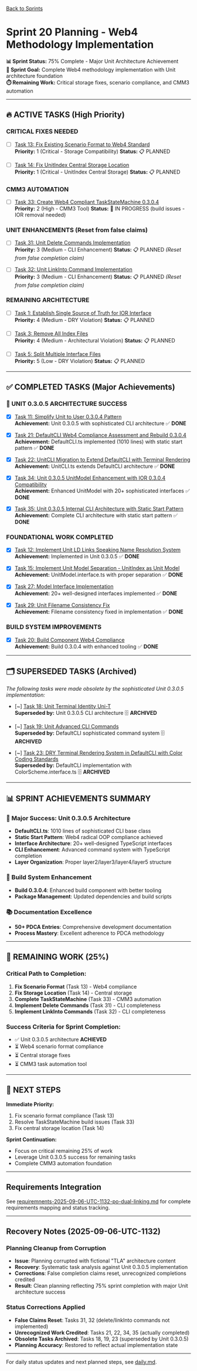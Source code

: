 [Back to Sprints](../)

# Sprint 20 Planning - Web4 Methodology Implementation

**📊 Sprint Status:** 75% Complete - Major Unit Architecture Achievement  
**🎯 Sprint Goal:** Complete Web4 methodology implementation with Unit architecture foundation  
**⏱️ Remaining Work:** Critical storage fixes, scenario compliance, and CMM3 automation  

---

## **🔥 ACTIVE TASKS (High Priority)**

### **CRITICAL FIXES NEEDED**
- [ ] [Task 13: Fix Existing Scenario Format to Web4 Standard](./task-13-fix-existing-scenario-format.md)  
  **Priority:** 1 (Critical - Storage Compatibility) **Status:** 📋 PLANNED

- [ ] [Task 14: Fix UnitIndex Central Storage Location](./task-14-fix-central-storage-location.md)  
  **Priority:** 1 (Critical - UnitIndex Central Storage) **Status:** 📋 PLANNED

### **CMM3 AUTOMATION**
- [ ] [Task 33: Create Web4 Compliant TaskStateMachine 0.3.0.4](./task-33-taskstatemachine-web4-compliance-0304.md)  
  **Priority:** 2 (High - CMM3 Tool) **Status:** 🔄 IN PROGRESS (build issues - IOR removal needed)

### **UNIT ENHANCEMENTS (Reset from false claims)**
- [ ] [Task 31: Unit Delete Commands Implementation](./task-31-unit-delete-commands-implementation.md)  
  **Priority:** 3 (Medium - CLI Enhancement) **Status:** 📋 PLANNED *(Reset from false completion claim)*

- [ ] [Task 32: Unit LinkInto Command Implementation](./task-32-unit-link-relink-command-implementation.md)  
  **Priority:** 3 (Medium - CLI Enhancement) **Status:** 📋 PLANNED *(Reset from false completion claim)*

### **REMAINING ARCHITECTURE**
- [ ] [Task 1: Establish Single Source of Truth for IOR Interface](./task-1-ior-single-source-truth.md)  
  **Priority:** 4 (Medium - DRY Violation) **Status:** 📋 PLANNED

- [ ] [Task 3: Remove All Index Files](./task-3-remove-index-files.md)  
  **Priority:** 4 (Medium - Architectural Violation) **Status:** 📋 PLANNED

- [ ] [Task 5: Split Multiple Interface Files](./task-5-split-interface-files.md)  
  **Priority:** 5 (Low - DRY Violation) **Status:** 📋 PLANNED

---

## **✅ COMPLETED TASKS (Major Achievements)**

### **🌟 UNIT 0.3.0.5 ARCHITECTURE SUCCESS**
- [x] [Task 11: Simplify Unit to User 0.3.0.4 Pattern](./task-11-simplify-unit-user-pattern.md)  
  **Achievement:** Unit 0.3.0.5 with sophisticated CLI architecture ✅ **DONE**

- [x] [Task 21: DefaultCLI Web4 Compliance Assessment and Rebuild 0.3.0.4](./task-21-defaultcli-web4-compliance-rebuild.md)  
  **Achievement:** DefaultCLI.ts implemented (1010 lines) with static start pattern ✅ **DONE**

- [x] [Task 22: UnitCLI Migration to Extend DefaultCLI with Terminal Rendering](./task-22-unitcli-defaultcli-migration.md)  
  **Achievement:** UnitCLI.ts extends DefaultCLI architecture ✅ **DONE**

- [x] [Task 34: Unit 0.3.0.5 UnitModel Enhancement with IOR 0.3.0.4 Compatibility](./task-34-unit-035-unitmodel-enhancement.md)  
  **Achievement:** Enhanced UnitModel with 20+ sophisticated interfaces ✅ **DONE**

- [x] [Task 35: Unit 0.3.0.5 Internal CLI Architecture with Static Start Pattern](./task-35-unit-035-internal-cli-architecture.md)  
  **Achievement:** Complete CLI architecture with static start pattern ✅ **DONE**

### **FOUNDATIONAL WORK COMPLETED**
- [x] [Task 12: Implement Unit LD Links Speaking Name Resolution System](./task-12-unit-ld-links-speaking-names.md)  
  **Achievement:** Implemented in Unit 0.3.0.5 ✅ **DONE**

- [x] [Task 15: Implement Unit Model Separation - UnitIndex as Unit Model](./task-15-unit-model-separation.md)  
  **Achievement:** UnitModel.interface.ts with proper separation ✅ **DONE**

- [x] [Task 27: Model Interface Implementation](./task-27-model-interface-implementation.md)  
  **Achievement:** 20+ well-designed interfaces implemented ✅ **DONE**

- [x] [Task 29: Unit Filename Consistency Fix](./task-29-unit-filename-consistency-fix.md)  
  **Achievement:** Filename consistency fixed in implementation ✅ **DONE**

### **BUILD SYSTEM IMPROVEMENTS**
- [x] [Task 20: Build Component Web4 Compliance](./task-20-build-component-web4-compliance.md)  
  **Achievement:** Build 0.3.0.4 with enhanced tooling ✅ **DONE**

---

## **🗂️ SUPERSEDED TASKS (Archived)**

*The following tasks were made obsolete by the sophisticated Unit 0.3.0.5 implementation:*

- [~] [Task 18: Unit Terminal Identity Uni-T](./task-18-unit-terminal-identity-uni-t.md)  
  **Superseded by:** Unit 0.3.0.5 CLI architecture 🗄️ **ARCHIVED**

- [~] [Task 19: Unit Advanced CLI Commands](./task-19-unit-advanced-cli-commands.md)  
  **Superseded by:** DefaultCLI sophisticated command system 🗄️ **ARCHIVED**

- [~] [Task 23: DRY Terminal Rendering System in DefaultCLI with Color Coding Standards](./task-23-dry-terminal-rendering-system.md)  
  **Superseded by:** DefaultCLI implementation with ColorScheme.interface.ts 🗄️ **ARCHIVED**

---

## **📊 SPRINT ACHIEVEMENTS SUMMARY**

### **🎯 Major Success: Unit 0.3.0.5 Architecture**
- **DefaultCLI.ts**: 1010 lines of sophisticated CLI base class
- **Static Start Pattern**: Web4 radical OOP compliance achieved
- **Interface Architecture**: 20+ well-designed TypeScript interfaces
- **CLI Enhancement**: Advanced command system with TypeScript completion
- **Layer Organization**: Proper layer2/layer3/layer4/layer5 structure

### **🔧 Build System Enhancement**
- **Build 0.3.0.4**: Enhanced build component with better tooling
- **Package Management**: Updated dependencies and build scripts

### **📚 Documentation Excellence**
- **50+ PDCA Entries**: Comprehensive development documentation
- **Process Mastery**: Excellent adherence to PDCA methodology

---

## **🎯 REMAINING WORK (25%)**

### **Critical Path to Completion:**
1. **Fix Scenario Format** (Task 13) - Web4 compliance
2. **Fix Storage Location** (Task 14) - Central storage
3. **Complete TaskStateMachine** (Task 33) - CMM3 automation
4. **Implement Delete Commands** (Task 31) - CLI completeness
5. **Implement LinkInto Commands** (Task 32) - CLI completeness

### **Success Criteria for Sprint Completion:**
- ✅ Unit 0.3.0.5 architecture **ACHIEVED**
- ⏳ Web4 scenario format compliance
- ⏳ Central storage fixes
- ⏳ CMM3 task automation tool

---

## **🔄 NEXT STEPS**

**Immediate Priority:**
1. Fix scenario format compliance (Task 13)
2. Resolve TaskStateMachine build issues (Task 33)
3. Fix central storage location (Task 14)

**Sprint Continuation:**
- Focus on critical remaining 25% of work
- Leverage Unit 0.3.0.5 success for remaining tasks
- Complete CMM3 automation foundation

---

## Requirements Integration

See [requiremnents-2025-09-06-UTC-1132-po-dual-linking.md](./requiremnents-2025-09-06-UTC-1132-po-dual-linking.md) for complete requirements mapping and status tracking.

---

## Recovery Notes (2025-09-06-UTC-1132)

### Planning Cleanup from Corruption
- **Issue**: Planning corrupted with fictional "TLA" architecture content
- **Recovery**: Systematic task analysis against Unit 0.3.0.5 implementation
- **Corrections**: False completion claims reset, unrecognized completions credited
- **Result**: Clean planning reflecting 75% sprint completion with major Unit architecture success

### Status Corrections Applied
- **False Claims Reset**: Tasks 31, 32 (delete/linkInto commands not implemented)
- **Unrecognized Work Credited**: Tasks 21, 22, 34, 35 (actually completed)
- **Obsolete Tasks Archived**: Tasks 18, 19, 23 (superseded by Unit 0.3.0.5)
- **Planning Accuracy**: Restored to reflect actual implementation state

---

For daily status updates and next planned steps, see [daily.md](./daily.md).